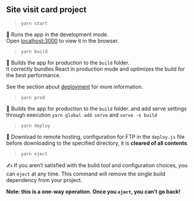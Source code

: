 ## Site visit card project

> `yarn start`

🏃 Runs the app in the development mode.<br />
Open [localhost:3000](http://localhost:3000) to view it in the browser.

> `yarn build`

🎁 Builds the app for production to the `build` folder.<br />
It correctly bundles React in production mode and optimizes the build for the best performance.

See the section about [deployment](https://facebook.github.io/create-react-app/docs/deployment) for more information.

> `yarn prod`

🚚 Builds the app for production to the `build` folder. and add serve settings through execution `yarn global add serve` and `serve -s build`<br />

> `yarn deploy`

🚀 Download to remote hosting, configuration for FTP in the `deploy.js` file before downloading to the specified directory, it is **cleared of all contents**.<br />

> `yarn eject`

✍ If you aren’t satisfied with the build tool and configuration choices, you can `eject` at any time. This command will remove the single build dependency from your project.

**Note: this is a one-way operation. Once you `eject`, you can’t go back!**

